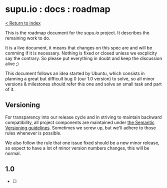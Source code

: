 # supu.io : docs : roadmap

[< Return to index](README.md)

This is the roadmap document for the *supu.io* project. It describes the
remaining work to do.

It is a live document, it means that changes on this spec are and will be
comming if it is necessary. Nothing is fixed or closed unless we excplicity say
the contrary. So please put everything in doubt and keep the discussion
alive ;)

This document follows an idea started by Ubuntu, which consists in planning a
great but difficult bug 0 (our 1.0 version) to solve, so all minor versions &
milestones should refer this one and solve an small task and part of it.

## Versioning

For transparency into our release cycle and in striving to maintain backward
compatibility, all project components are maintained under
[the Semantic Versioning guidelines](http://semver.org/). Sometimes we screw
up, but we'll adhere to those rules whenever is possible.

We also follow the rule that one issue fixed should be a new minor release, so
expect to have a lot of minor version numbers changes, this will be normal.

## 1.0

- [ ] 

